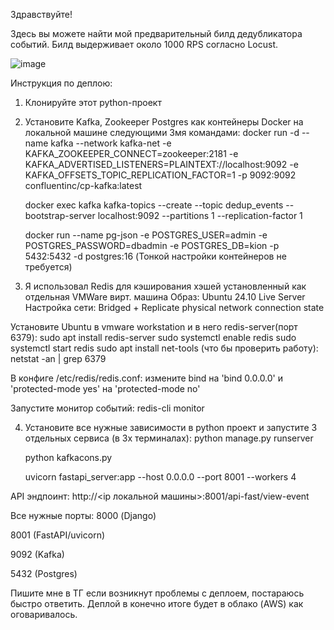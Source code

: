 Здравствуйте!

Здесь вы можете найти мой предварительный билд дедубликатора событий.
Билд выдерживает около 1000 RPS согласно Locust.

![image](https://github.com/user-attachments/assets/f2486876-b1ef-45ff-bf67-126e2369dec4)



Инструкция по деплою:

1) Клонируйте этот python-проект
2) Установите Kafka, Zookeeper Postgres как контейнеры Docker на локальной машине следующими 3мя командами:
   docker run -d --name kafka --network kafka-net -e KAFKA_ZOOKEEPER_CONNECT=zookeeper:2181 -e KAFKA_ADVERTISED_LISTENERS=PLAINTEXT://localhost:9092 -e KAFKA_OFFSETS_TOPIC_REPLICATION_FACTOR=1 -p 9092:9092 confluentinc/cp-kafka:latest
   
   docker exec kafka kafka-topics --create --topic dedup_events --bootstrap-server localhost:9092 --partitions 1 --replication-factor 1
   
   docker run --name pg-json -e POSTGRES_USER=admin -e POSTGRES_PASSWORD=dbadmin -e POSTGRES_DB=kion -p 5432:5432 -d postgres:16
   (Тонкой настройки контейнеров не требуется)

4) Я использовал Redis для кэширования хэшей установленный как отдельная VMWare вирт. машина
Образ: Ubuntu 24.10 Live Server
Настройка сети: Bridged + Replicate physical network connection state

Установите Ubuntu в vmware workstation и в него redis-server(порт 6379):
sudo apt install redis-server
sudo systemctl enable redis
sudo systemctl start redis
sudo apt install net-tools
(что бы проверить работу): netstat -an | grep 6379

В конфиге /etc/redis/redis.conf: измените bind на 'bind 0.0.0.0' и 'protected-mode yes' на 'protected-mode no'

Запустите монитор событий:
redis-cli monitor


4) Установите все нужные зависимости в python проект и запустите 3 отдельных сервиса (в 3х терминалах):
   python manage.py runserver
   
   python kafkacons.py
   
   uvicorn fastapi_server:app --host 0.0.0.0 --port 8001 --workers 4


API эндпоинт:
http://<ip локальной машины>:8001/api-fast/view-event


Все нужные порты:
8000 (Django)

8001 (FastAPI/uvicorn)

9092 (Kafka)

5432 (Postgres)

Пишите мне в ТГ если возникнут проблемы с деплоем, постараюсь быстро ответить.
Деплой в конечно итоге будет в облако (AWS) как оговаривалось.
